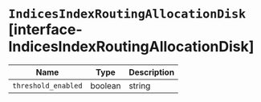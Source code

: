 # `IndicesIndexRoutingAllocationDisk` [interface-IndicesIndexRoutingAllocationDisk]

| Name | Type | Description |
| - | - | - |
| `threshold_enabled` | boolean | string | &nbsp; |
